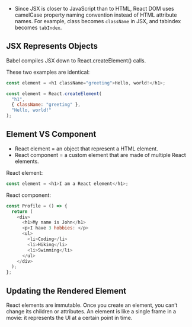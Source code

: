 - Since JSX is closer to JavaScript than to HTML, React DOM uses camelCase property naming convention instead of HTML attribute names. For example, class becomes `className` in JSX, and tabindex becomes `tabIndex`.

## JSX Represents Objects

Babel compiles JSX down to React.createElement() calls.

These two examples are identical:

```js
const element = <h1 className="greeting">Hello, world!</h1>;
```

```js
const element = React.createElement(
  "h1",
  { className: "greeting" },
  "Hello, world!"
);
```

## Element VS Component

- React element = an object that represent a HTML element.
- React component = a custom element that are made of multiple React elements.

React element:

```js
const element = <h1>I am a React element</h1>;
```

React component:

```js
const Profile = () => {
  return (
    <div>
      <h1>My name is John</h1>
      <p>I have 3 hobbies: </p>
      <ul>
        <li>Coding</li>
        <li>Hiking</li>
        <li>Swimming</li>
      </ul>
    </div>
  );
};
```

## Updating the Rendered Element

React elements are immutable. Once you create an element, you can’t change its children or attributes. An element is like a single frame in a movie: it represents the UI at a certain point in time.
